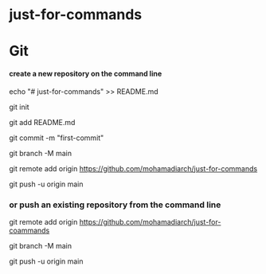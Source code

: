 # just-for-commands




# Git

#### create a new repository on the command line 

echo "# just-for-commands" >> README.md

git init

git add README.md 

git commit -m "first-commit"

git branch -M main

git remote add origin https://github.com/mohamadiarch/just-for-commands

git push -u origin main

### or push an existing repository from the command line 

git remote add origin https://github.com/mohamadiarch/just-for-coammands

git branch -M main

git push -u origin main




